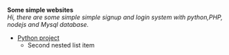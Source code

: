 **Some simple websites**  
*Hi, there are some simple simple signup and login system with python,PHP, nodejs and Mysql database.  <br/>*
   - [Python project](https://github.com/GiongfNef/Simple/tree/main/Python)
     - Second nested list item

